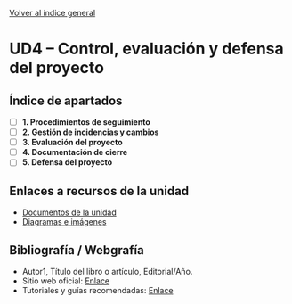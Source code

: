 [Volver al índice general](../README.md)
# UD4 – Control, evaluación y defensa del proyecto

## Índice de apartados

- [ ] **1. Procedimientos de seguimiento**
- [ ] **2. Gestión de incidencias y cambios**
- [ ] **3. Evaluación del proyecto**
- [ ] **4. Documentación de cierre**
- [ ] **5. Defensa del proyecto**

## Enlaces a recursos de la unidad

- [Documentos de la unidad](./documentos/)
- [Diagramas e imágenes](./img/)

## Bibliografía / Webgrafía
- Autor1, Título del libro o artículo, Editorial/Año.
- Sitio web oficial: [Enlace](https://www.ejemplo.com)
- Tutoriales y guías recomendadas: [Enlace](https://www.ejemplo2.com)
